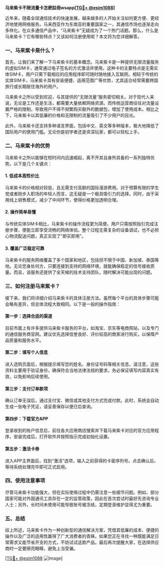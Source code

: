 **马来紫卡不限流量卡怎麽註冊wsapp[[TG💪+ @esim1088](https://t.me/s/esim1088)]**

近年来，随着全球通信技术的快速发展，越来越多的人开始关注如何更方便、更经济地使用网络服务。马来西亚作为东南亚的重要国家之一，其通信市场也逐渐走向多样化。在众多通信产品中，“马来紫卡”无疑成为了一个热门话题。那么，什么是马来紫卡？它有哪些特点？又该如何注册使用呢？本文将为您详细解答。

### 一、马来紫卡是什么？

首先，让我们来了解一下马来紫卡的基本概念。马来紫卡是一种提供无限流量服务的虚拟SIM卡，通常通过电子签名的方式激活并使用。这种卡的主要特点是无需实体SIM卡，用户只需下载相应的应用程序即可随时随地接入互联网。相较于传统的实体SIM卡，马来紫卡具有安装便捷、适用范围广等优势，尤其适合经常需要跨国旅行或长期居住海外的用户。

马来紫卡之所以受到欢迎，与其提供的“无限流量”服务密切相关。对于现代人来说，无论是工作还是生活，都需要大量依赖网络资源。而传统运营商往往对流量设置严格的限制，导致用户不得不频繁购买额外的数据包，增加了使用成本。相比之下，马来紫卡以其低廉的价格和无限制的流量吸引了不少用户的目光。

此外，马来紫卡还支持多种语言界面，包括中文、英文等多种版本，极大地降低了国际用户的使用门槛。无论你是初学者还是资深玩家，都可以轻松上手。

### 二、马来紫卡的优势

马来紫卡之所以能够在短时间内迅速崛起，离不开其自身所具备的一系列独特优势。以下是几个关键点：

#### 1. **低成本高性价比**
马来紫卡的价格相对较低，且无需支付高额的国际漫游费用。对于预算有限的学生党或者刚步入职场的年轻人而言，这无疑是一个极具吸引力的选择。同时，由于采用线上销售模式，减少了中间环节，使得价格更加透明合理。

#### 2. **操作简单易懂**
与传统实体SIM卡相比，马来紫卡的操作流程更为简便。用户只需按照指引完成注册步骤，便能立即享受流畅的网络体验。整个过程无需复杂的设备调试，也不必担心物流配送问题，真正实现了“即买即用”。

#### 3. **覆盖广泛稳定可靠**
马来紫卡的服务网络覆盖了多个国家和地区，包括但不限于中国、新加坡、泰国等地。无论您身处何方，只要连接到支持的网络环境，就能确保稳定的信号接收质量。而且，该服务还提供了全天候的技术支持团队，随时解决可能出现的问题。

### 三、如何注册马来紫卡？

接下来，我们将详细介绍马来紫卡的具体注册方法。虽然每个平台的具体步骤可能会略有差异，但总体流程大致相同。以下是一般的操作指南：

#### 第一步：选择合适的渠道
目前市面上有许多提供马来紫卡服务的平台，如淘宝、京东等电商网站，以及专门的通信服务商官网。建议优先选择信誉良好、评价较高的商家进行购买，以保障产品质量和服务水平。

#### 第二步：填写个人信息
进入选购页面后，根据提示填写您的姓名、身份证号码等相关信息。请注意，这些资料主要用于验证身份，确保符合当地法律法规的要求。务必保证填写内容真实有效，以免影响后续使用。

#### 第三步：支付订单款项
确认订单无误后，通过支付宝、微信或其他支付方式完成付款。此时，系统会自动生成一张电子凭证，请妥善保存以便日后查询。

#### 第四步：下载官方APP
登录收到的账户信息后，前往各大应用商店搜索并下载马来紫卡对应的官方应用程序。安装完成后，打开软件并按照指示完成初始化设置。

#### 第五步：激活卡券
进入APP主界面后，找到“激活”选项，输入之前获得的卡密序列号。点击确认后，等待系统处理完毕即可正式启用。

### 四、使用注意事项

尽管马来紫卡功能强大，但在实际使用过程中仍需注意一些细节问题。例如，部分国家可能对外国通讯工具存在一定的监管政策，因此在首次尝试时最好先咨询专业人士；另外，长时间未使用可能导致账号被冻结，定期登录维护显得尤为重要。

### 五、总结

综上所述，马来紫卡作为一种创新型的通信解决方案，凭借其低廉的成本、便捷的操作以及广泛的适用性赢得了广大消费者的青睐。如果您正在寻找一种既能满足日常需求又能节省开支的方式，不妨试试这款产品。最后再次提醒大家，在选择供应商时一定要擦亮眼睛，避免上当受骗。

[[TG💪+ @esim1088](https://t.me/s/esim1088) ![Image](https://i.postimg.cc/4NQfJmqS/Snipaste-2025-05-13-00-14-12.png)]